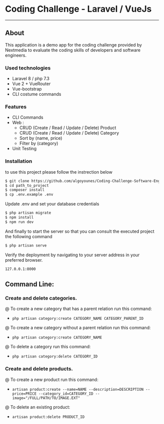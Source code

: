 # Coding Challenge - Laravel / VueJs
---

## About

This application is a demo app for the coding challenge provided by Nextmedia to evaluate the coding skills of developers and software engineers.

### Used technologies

  - Laravel 8 / php 7.3
  - Vue 2 + VueRouter
  - Vue-bootstrap
  - CLI costume commands

### Features

  - CLI Commands
  - Web :
    - CRUD (Create / Read / Update / Delete) Product
    - CRUD (Create / Read / Update / Delete) Category
    - Sort by (name, price)
    - Filter by (category)
  - Unit Testing

### Installation

to use this project please follow the instrection below

```sh
$ git clone https://github.com/algoyounes/Coding-Challenge-Software-Engineer-application-by-Younes-ENHARI
$ cd path_to_project
$ composer install
$ cp .env.example .env
```
Update .env and set your database credentials

```sh
$ php artisan migrate
$ npm install
$ npm run dev
```
And finally to start the server so that you can consult the executed project the following command
```sh
$ php artisan serve
```
Verify the deployment by navigating to your server address in your preferred browser.
```sh
127.0.0.1:8000
```

## Command Line:

### Create and delete categories.
@ To create a new category that has a parent relation run this command:
- `php artisan category:create CATEGORY_NAME CATEGORY_PARENT_ID`

@ To create a new category without a parent relation run this command: 
- `php artisan category:create CATEGORY_NAME`

@ To delete a category run this command:
- `php artisan category:delete CATEGORY_ID`

### Create and delete products.
@ To create a new product run this command:
- `artisan product:create --name=NAME --description=DESCRIPTION --price=PRICE --category_id=CATEGORY_ID --image="/FULL/PATH/TO/IMAGE.EXT"`

@ To delete an existing product:
- `artisan product:delete PRODUCT_ID`
